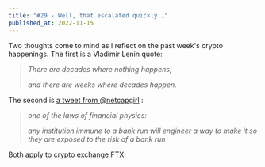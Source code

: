 ```yaml
---
title: "#29 - Well, that escalated quickly …"
published_at: 2022-11-15
---
```



Two thoughts come to mind as I reflect on the past week's crypto happenings. The first is a Vladimir Lenin quote:

> *There are decades where nothing happens;*
> 
> *and there are weeks where decades happen.*

The second is [a tweet from @netcapgirl](https://twitter.com/netcapgirl/status/1590031179851661314) :

> *one of the laws of financial physics:*
> 
> *any institution immune to a bank run will engineer a way to make it so they are exposed to the risk of a bank run*

Both apply to crypto exchange FTX:


